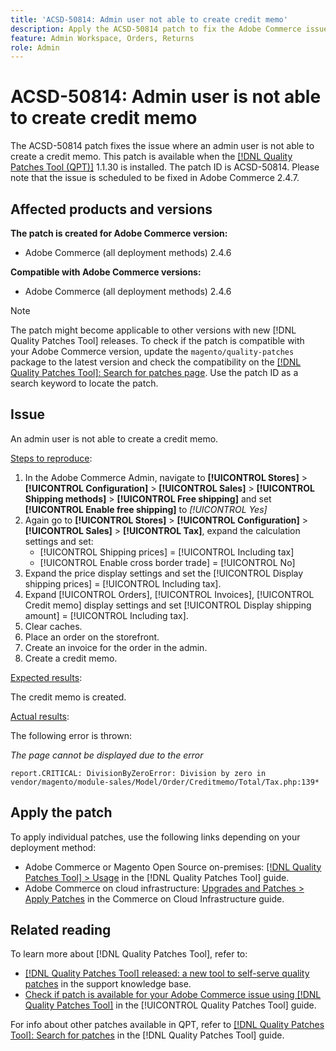 ```yaml
---
title: 'ACSD-50814: Admin user not able to create credit memo'
description: Apply the ACSD-50814 patch to fix the Adobe Commerce issue where an admin user is not able to create a credit memo.
feature: Admin Workspace, Orders, Returns
role: Admin
---
```

# ACSD-50814: Admin user is not able to create credit memo

The ACSD-50814 patch fixes the issue where an admin user is not able to create a credit memo. This patch is available when the [[!DNL Quality Patches Tool (QPT)]](https://experienceleague.adobe.com/en/docs/commerce-knowledge-base/kb/announcements/commerce-announcements/magento-quality-patches-released-new-tool-to-self-serve-quality-patches) 1.1.30 is installed. The patch ID is ACSD-50814. Please note that the issue is scheduled to be fixed in Adobe Commerce 2.4.7.

## Affected products and versions

**The patch is created for Adobe Commerce version:**

* Adobe Commerce (all deployment methods) 2.4.6

**Compatible with Adobe Commerce versions:**

* Adobe Commerce (all deployment methods) 2.4.6

>[!NOTE]
>
>The patch might become applicable to other versions with new [!DNL Quality Patches Tool] releases. To check if the patch is compatible with your Adobe Commerce version, update the `magento/quality-patches` package to the latest version and check the compatibility on the [[!DNL Quality Patches Tool]: Search for patches page](https://experienceleague.adobe.com/tools/commerce-quality-patches/index.html). Use the patch ID as a search keyword to locate the patch.

## Issue

An admin user is not able to create a credit memo.

<u>Steps to reproduce</u>:

1. In the Adobe Commerce Admin, navigate to **[!UICONTROL Stores]** > **[!UICONTROL Configuration]** > **[!UICONTROL Sales]** > **[!UICONTROL Shipping methods]** > **[!UICONTROL Free shipping]** and set **[!UICONTROL Enable free shipping]** to *[!UICONTROL Yes]*
1. Again go to **[!UICONTROL Stores]** > **[!UICONTROL Configuration]** > **[!UICONTROL Sales]** > **[!UICONTROL Tax]**, expand the calculation settings and set:
    * [!UICONTROL Shipping prices] = [!UICONTROL Including tax]
    * [!UICONTROL Enable cross border trade] = [!UICONTROL No]
1. Expand the price display settings and set the [!UICONTROL Display shipping prices] = [!UICONTROL Including tax].
1. Expand [!UICONTROL Orders], [!UICONTROL Invoices], [!UICONTROL Credit memo] display settings and set [!UICONTROL Display shipping amount] = [!UICONTROL Including tax].
1. Clear caches.
1. Place an order on the storefront.
1. Create an invoice for the order in the admin.
1. Create a credit memo.

<u>Expected results</u>:

The credit memo is created.

<u>Actual results</u>:

The following error is thrown:

*The page cannot be displayed due to the error*

```
report.CRITICAL: DivisionByZeroError: Division by zero in vendor/magento/module-sales/Model/Order/Creditmemo/Total/Tax.php:139*
```

## Apply the patch

To apply individual patches, use the following links depending on your deployment method:

* Adobe Commerce or Magento Open Source on-premises: [[!DNL Quality Patches Tool] > Usage](https://experienceleague.adobe.com/docs/commerce-operations/tools/quality-patches-tool/usage.html) in the [!DNL Quality Patches Tool] guide.
* Adobe Commerce on cloud infrastructure: [Upgrades and Patches > Apply Patches](https://experienceleague.adobe.com/docs/commerce-cloud-service/user-guide/develop/upgrade/apply-patches.html) in the Commerce on Cloud Infrastructure guide.

## Related reading

To learn more about [!DNL Quality Patches Tool], refer to:

* [[!DNL Quality Patches Tool] released: a new tool to self-serve quality patches](https://experienceleague.adobe.com/en/docs/commerce-knowledge-base/kb/announcements/commerce-announcements/magento-quality-patches-released-new-tool-to-self-serve-quality-patches) in the support knowledge base.
* [Check if patch is available for your Adobe Commerce issue using [!DNL Quality Patches Tool]](/help/tools/quality-patches-tool/patches-available-in-qpt/check-patch-for-magento-issue-with-magento-quality-patches.md) in the [!UICONTROL Quality Patches Tool] guide.


For info about other patches available in QPT, refer to [[!DNL Quality Patches Tool]: Search for patches](https://experienceleague.adobe.com/tools/commerce-quality-patches/index.html) in the [!DNL Quality Patches Tool] guide.
